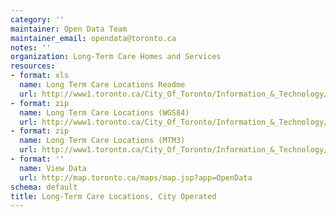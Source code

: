 ```yaml
---
category: ''
maintainer: Open Data Team
maintainer_email: opendata@toronto.ca
notes: ''
organization: Long-Term Care Homes and Services
resources:
- format: xls
  name: Long Term Care Locations Readme
  url: http://www1.toronto.ca/City_Of_Toronto/Information_&_Technology/Open_Data/Data_Sets/Assets/Files/longTermCareLocationsReadme.xls
- format: zip
  name: Long Term Care Locations (WGS84)
  url: http://www1.toronto.ca/City_Of_Toronto/Information_&_Technology/Open_Data/Data_Sets/Assets/Files/cityOperatedLongTermCareWGS84.zip
- format: zip
  name: Long Term Care Locations (MTM3)
  url: http://www1.toronto.ca/City_Of_Toronto/Information_&_Technology/Open_Data/Data_Sets/Assets/Files/cityOperatedLongTermCareMTM3.zip
- format: ''
  name: View Data
  url: http://map.toronto.ca/maps/map.jsp?app=OpenData
schema: default
title: Long-Term Care Locations, City Operated
---
```

